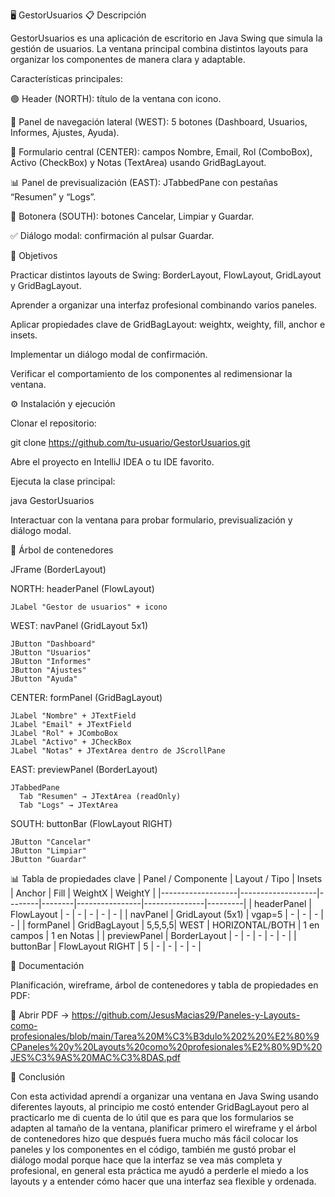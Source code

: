🖥️ GestorUsuarios
📋 Descripción

GestorUsuarios es una aplicación de escritorio en Java Swing que simula la gestión de usuarios. La ventana principal combina distintos layouts para organizar los componentes de manera clara y adaptable.

Características principales:

🟢 Header (NORTH): título de la ventana con icono.

📌 Panel de navegación lateral (WEST): 5 botones (Dashboard, Usuarios, Informes, Ajustes, Ayuda).

📝 Formulario central (CENTER): campos Nombre, Email, Rol (ComboBox), Activo (CheckBox) y Notas (TextArea) usando GridBagLayout.

📊 Panel de previsualización (EAST): JTabbedPane con pestañas “Resumen” y “Logs”.

🔘 Botonera (SOUTH): botones Cancelar, Limpiar y Guardar.

✅ Diálogo modal: confirmación al pulsar Guardar.



🎯 Objetivos

Practicar distintos layouts de Swing: BorderLayout, FlowLayout, GridLayout y GridBagLayout.

Aprender a organizar una interfaz profesional combinando varios paneles.

Aplicar propiedades clave de GridBagLayout: weightx, weighty, fill, anchor e insets.

Implementar un diálogo modal de confirmación.

Verificar el comportamiento de los componentes al redimensionar la ventana.



⚙️ Instalación y ejecución

Clonar el repositorio:

git clone https://github.com/tu-usuario/GestorUsuarios.git


Abre el proyecto en IntelliJ IDEA o tu IDE favorito.

Ejecuta la clase principal:

java GestorUsuarios


Interactuar con la ventana para probar formulario, previsualización y diálogo modal.



🌳 Árbol de contenedores

JFrame (BorderLayout)

  NORTH: headerPanel (FlowLayout)
  
    JLabel "Gestor de usuarios" + icono
    
  WEST: navPanel (GridLayout 5x1)
  
    JButton "Dashboard"
    JButton "Usuarios"
    JButton "Informes"
    JButton "Ajustes"
    JButton "Ayuda"
    
  CENTER: formPanel (GridBagLayout)
  
    JLabel "Nombre" + JTextField
    JLabel "Email" + JTextField
    JLabel "Rol" + JComboBox
    JLabel "Activo" + JCheckBox
    JLabel "Notas" + JTextArea dentro de JScrollPane
    
  EAST: previewPanel (BorderLayout)
  
    JTabbedPane
      Tab "Resumen" → JTextArea (readOnly)
      Tab "Logs" → JTextArea
      
  SOUTH: buttonBar (FlowLayout RIGHT)
  
    JButton "Cancelar"
    JButton "Limpiar"
    JButton "Guardar"



📊 Tabla de propiedades clave
| Panel / Componente | Layout / Tipo       | Insets  | Anchor | Fill             | WeightX       | WeightY |
|-------------------|-------------------|--------|--------|----------------|---------------|---------|
| headerPanel       | FlowLayout         | -      | -      | -               | -             | -       |
| navPanel          | GridLayout (5x1)   | vgap=5 | -      | -               | -             | -       |
| formPanel         | GridBagLayout      | 5,5,5,5| WEST   | HORIZONTAL/BOTH | 1 en campos   | 1 en Notas |
| previewPanel      | BorderLayout       | -      | -      | -               | -             | -       |
| buttonBar         | FlowLayout RIGHT   | 5      | -      | -               | -             | -       |

📄 Documentación

Planificación, wireframe, árbol de contenedores y tabla de propiedades en PDF:

📂 Abrir PDF -> https://github.com/JesusMacias29/Paneles-y-Layouts-como-profesionales/blob/main/Tarea%20M%C3%B3dulo%202%20%E2%80%9CPaneles%20y%20Layouts%20como%20profesionales%E2%80%9D%20JES%C3%9AS%20MAC%C3%8DAS.pdf

📝 Conclusión

Con esta actividad aprendí a organizar una ventana en Java Swing usando diferentes layouts, al principio me costó entender GridBagLayout 
pero al practicarlo me di cuenta de lo útil que es para que los formularios se adapten al tamaño de la ventana, planificar primero el wireframe 
y el árbol de contenedores hizo que después fuera mucho más fácil colocar los paneles y los componentes en el código, también me gustó probar 
el diálogo modal porque hace que la interfaz se vea más completa y profesional, en general esta práctica me ayudó a perderle el miedo a los layouts
y a entender cómo hacer que una interfaz sea flexible y ordenada.
